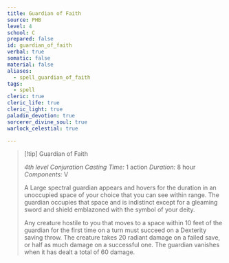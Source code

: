 ```yaml
---
title: Guardian of Faith
source: PHB
level: 4
school: C
prepared: false
id: guardian_of_faith
verbal: true
somatic: false
material: false
aliases:
  - spell_guardian_of_faith
tags:
  - spell
cleric: true
cleric_life: true
cleric_light: true
paladin_devotion: true
sorcerer_divine_soul: true
warlock_celestial: true

---
```

>[!tip] Guardian of Faith
>
> *4th level Conjuration*
> *Casting Time:* 1 action
> *Duration:* 8 hour
> *Components:* V
>
>A Large spectral guardian appears and hovers for the duration in an unoccupied space of your choice that you can see within range. The guardian occupies that space and is indistinct except for a gleaming sword and shield emblazoned with the symbol of your deity.
>
>Any creature hostile to you that moves to a space within 10 feet of the guardian for the first time on a turn must succeed on a Dexterity saving throw. The creature takes 20 radiant damage on a failed save, or half as much damage on a successful one. The guardian vanishes when it has dealt a total of 60 damage.
>

